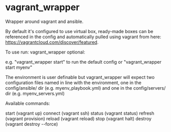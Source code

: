 vagrant_wrapper
===============

Wrapper around vagrant and ansible.

By default it's configured to use virtual box, ready-made boxes can be referenced in the config and automatically pulled using vagrant from here: https://vagrantcloud.com/discover/featured.

To use run:
vagrant_wrapper <command> <environment> optional: <machine>

e.g. "vagrant_wrapper start" to run the default config or "vagrant_wrapper start myenv"

The environment is user definable but vagrant_wrapper will expect two configuration files named in line with the environment, one in the config/ansible/ dir (e.g. myenv_playbook.yml) and one in the config/servers/ dir (e.g. myenv_servers.yml)

Available commands:

start (vagrant up)
connect (vagrant ssh)
status (vagrant status)
refresh (vagrant provision)
reload (vagrant reload)
stop (vagrant halt)
destroy (vagrant destroy --force)
